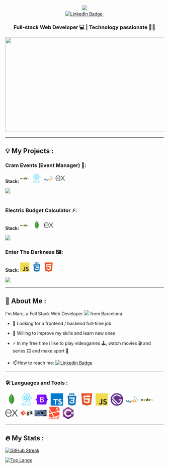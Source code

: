 
<div id="header" align="center" >
<a href="#">
  <img src="https://media3.giphy.com/media/ndM7oIOjaDQOhMKtF3/giphy.gif?cid=ecf05e47plf0kpknil03t06ipqjqqq1zt5l85j6ww265pw94&rid=giphy.gif&ct=g" width="200"/>
  </a>
</div>

<div id="badges" align="center">
 <a href="https://www.linkedin.com/in/marccarbonellperez/">
    <img src="https://img.shields.io/badge/LinkedIn-blue?style=for-the-badge&logo=linkedin&logoColor=white" alt="LinkedIn Badge"/>
  </a>
  <img src="https://komarev.com/ghpvc/?username=sopadelletres01&style=flat-square&color=yellow" alt=""/>
</div>

<div align="center">
  <h3>Full-stack Web Developer 💻️ | Technology passionate 👨‍💻</h3>
</div>

<div align="center">
<a href="#">
  <img src="https://media0.giphy.com/media/dWesBcTLavkZuG35MI/giphy.gif?cid=790b7611bf2ba54a57133fef09a756947107e40bc0d94784&rid=giphy.gif&ct=g" width="600" height="300"/>
  </a>
</div>


---

## 💡 My Projects :

### Cram Events (Event Manager) 🏈:

<b>Stack: </b>
<img src="https://github.com/devicons/devicon/blob/master/icons/nodejs/nodejs-original-wordmark.svg" title="NodeJS" alt="NodeJS" width="30" height="30"/>&nbsp;
<img src="https://github.com/devicons/devicon/blob/master/icons/react/react-original-wordmark.svg" title="React" alt="React" width="30" height="30"/>&nbsp;
<img src="https://github.com/devicons/devicon/blob/master/icons/mysql/mysql-original-wordmark.svg" title="MySQL"  alt="MySQL" width="30" height="30"/>&nbsp;
<img src="https://github.com/devicons/devicon/blob/master/icons/express/express-original.svg" title="Express" alt="Express" width="30" height="30"/>&nbsp;

<a href="https://cram-frontend.vercel.app/">
    <img src="https://i.imgur.com/cBuQU0a.png"/>
</a>

<br>
<br>

### Electric Budget Calculator ⚡️:

<b>Stack: </b>
<img src="https://github.com/devicons/devicon/blob/master/icons/nodejs/nodejs-original-wordmark.svg" title="NodeJS" alt="NodeJS" width="30" height="30"/>&nbsp;
<img src="https://github.com/devicons/devicon/blob/master/icons/mongodb/mongodb-original.svg" title="Mongo" alt="Mongo" width="30" height="30"/>&nbsp;
<img src="https://github.com/devicons/devicon/blob/master/icons/express/express-original.svg" title="Express" alt="Express" width="30" height="30"/>&nbsp;

<a href="https://electric-price-budget.herokuapp.com/">
    <img src="https://i.imgur.com/gvLVOYo.jpg?1"/>
</a>



### Enter The Darkness 🖼️:

<b>Stack: </b>
<img src="https://github.com/devicons/devicon/blob/master/icons/javascript/javascript-original.svg" title="JavaScript" alt="JavaScript" width="30" height="30"/>&nbsp;
<img src="https://github.com/devicons/devicon/blob/master/icons/css3/css3-plain-wordmark.svg"  title="CSS3" alt="CSS" width="30" height="30"/>&nbsp;
<img src="https://github.com/devicons/devicon/blob/master/icons/html5/html5-original.svg" title="HTML5" alt="HTML" width="30" height="30"/>&nbsp;

<a href="https://sopadelletres01.github.io/canvas-project/">
    <img src="https://i.imgur.com/56Ex3Kd.png?1"/>
</a>



---

## 📝 About Me :

I'm Marc, a Full Stack Web Developer <img src="https://media.giphy.com/media/WUlplcMpOCEmTGBtBW/giphy.gif" width="30"> from Barcelona.

- :telescope: Looking for a frontend / backend full-time job

- :seedling: Willing to improve my skills and learn new ones

- :zap: In my free time i like to play videogames 🕹️, watch movies 🎬️ and series 🎞️ and make sport 🏉

- :mailbox:How to reach me: [![Linkedin Badge](https://img.shields.io/badge/-sopadelletres-blue?style=flat&logo=Linkedin&logoColor=white)](https://www.linkedin.com/in/marccarbonellperez/)



---

### :hammer_and_wrench: Languages and Tools :

<div>
  <img src="https://github.com/devicons/devicon/blob/master/icons/mongodb/mongodb-original.svg" title="Mongo" alt="Mongo" width="40" height="40"/>&nbsp;
  <img src="https://github.com/devicons/devicon/blob/master/icons/react/react-original-wordmark.svg" title="React" alt="React" width="40" height="40"/>&nbsp;
  <img src="https://github.com/devicons/devicon/blob/master/icons/bootstrap/bootstrap-original.svg" title="Bootstrap" alt="Bootstrap" width="40" height="40"/>&nbsp;
  <img src="https://github.com/devicons/devicon/blob/master/icons/typescript/typescript-original.svg" title="Typescript" alt="Typescript " width="40" height="40"/>&nbsp;
  <img src="https://github.com/devicons/devicon/blob/master/icons/css3/css3-plain-wordmark.svg"  title="CSS3" alt="CSS" width="40" height="40"/>&nbsp;
  <img src="https://github.com/devicons/devicon/blob/master/icons/html5/html5-original.svg" title="HTML5" alt="HTML" width="40" height="40"/>&nbsp;
  <img src="https://github.com/devicons/devicon/blob/master/icons/javascript/javascript-original.svg" title="JavaScript" alt="JavaScript" width="40" height="40"/>&nbsp;
  <img src="https://github.com/devicons/devicon/blob/master/icons/gatsby/gatsby-original.svg" title="Gatsby"  alt="Gatsby" width="40" height="40"/>&nbsp;
  <img src="https://github.com/devicons/devicon/blob/master/icons/mysql/mysql-original-wordmark.svg" title="MySQL"  alt="MySQL" width="40" height="40"/>&nbsp;
  <img src="https://github.com/devicons/devicon/blob/master/icons/nodejs/nodejs-original-wordmark.svg" title="NodeJS" alt="NodeJS" width="40" height="40"/>&nbsp;
  <img src="https://github.com/devicons/devicon/blob/master/icons/express/express-original.svg" title="Express" alt="Express" width="40" height="40"/>&nbsp;
  <img src="https://github.com/devicons/devicon/blob/master/icons/git/git-original-wordmark.svg" title="Git" **alt="Git" width="40" height="40"/>
  <img src="https://github.com/devicons/devicon/blob/master/icons/php/php-original.svg" title="Php" **alt="Php" width="40" height="40"/>
  <img src="https://github.com/devicons/devicon/blob/master/icons/laravel/laravel-plain-wordmark.svg" title="Laravel" **alt="Laravel" width="40" height="40"/>
  <img src="https://github.com/devicons/devicon/blob/master/icons/csharp/csharp-original.svg" title="Csharp" **alt="Csharp" width="40" height="40"/>
</div>

---

## :fire: My Stats :

[![GitHub Streak](http://github-readme-streak-stats.herokuapp.com?user=sopadelletres01&theme=dark&hide_border=true&date_format=j%2Fn%5B%2FY%5D)](https://git.io/streak-stats)

[![Top Langs](https://github-readme-stats.vercel.app/api/top-langs/?username=sopadelletres01&layout=compact&theme=vision-friendly-dark)](https://github.com/anuraghazra/github-readme-stats)


